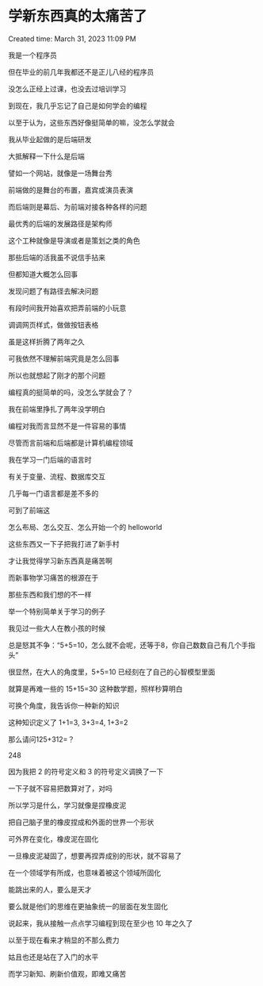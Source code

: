 # 学新东西真的太痛苦了

Created time: March 31, 2023 11:09 PM

我是一个程序员

但在毕业的前几年我都还不是正儿八经的程序员

没怎么正经上过课，也没去过培训学习

到现在，我几乎忘记了自己是如何学会的编程

以至于认为，这些东西好像挺简单的嘛，没怎么学就会

我从毕业起做的是后端研发

大抵解释一下什么是后端

譬如一个网站，就像是一场舞台秀

前端做的是舞台的布置，嘉宾或演员表演

而后端则是幕后、为前端对接各种各样的问题

最优秀的后端的发展路径是架构师

这个工种就像是导演或者是策划之类的角色

那些后端的活我虽不说信手拈来

但都知道大概怎么回事

发现问题了有路径去解决问题

有段时间我开始喜欢把弄前端的小玩意

调调网页样式，做做按钮表格

虽是这样折腾了两年之久

可我依然不理解前端究竟是怎么回事

所以也就想起了刚才的那个问题

编程真的挺简单的吗，没怎么学就会了？

我在前端里挣扎了两年没学明白

编程对我而言显然不是一件容易的事情

尽管而言前端和后端都是计算机编程领域

我在学习一门后端的语言时

有关于变量、流程、数据库交互

几乎每一门语言都是差不多的

可到了前端这

怎么布局、怎么交互、怎么开始一个的 helloworld

这些东西又一下子把我打进了新手村

才让我觉得学习新东西真是痛苦啊

而新事物学习痛苦的根源在于

那些东西和我们想的不一样

举一个特别简单关于学习的例子

我见过一些大人在教小孩的时候

总是怒其不争：“5+5=10，怎么就不会呢，还等于8，你自己数数自己有几个手指头”

很显然，在大人的角度里，5+5=10 已经刻在了自己的心智模型里面

就算是再难一些的 15+15=30 这种数学题，照样秒算明白

可换个角度，我告诉你一种新的知识

这种知识定义了 1+1=3,
3+3=4,
1+3=2

那么请问125+312=？

248

因为我把 2 的符号定义和 3 的符号定义调换了一下

一下子就不容易把数算对了，对吗

所以学习是什么，学习就像是捏橡皮泥

把自己脑子里的橡皮捏成和外面的世界一个形状

可外界在变化，橡皮泥在固化

一旦橡皮泥凝固了，想要再捏弄成别的形状，就不容易了

在一个领域学有所成，也意味着被这个领域所固化

能跳出来的人，要么是天才

要么就是他们的思维在更抽象统一的层面在发生固化

说起来，我从接触一点点学习编程到现在至少也 10 年之久了

以至于现在看来才稍显的不那么费力

姑且也还是站在了入门的水平

而学习新知、刷新价值观，即难又痛苦